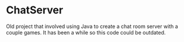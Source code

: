 # ChatServer
Old project that involved using Java to create a chat room server with a couple games.
It has been a while so this code could be outdated.

